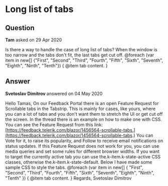 # Long list of tabs

## Question

**Tam** asked on 29 Apr 2020

Is there a way to handle the case of long list of tabs? When the window is too narrow and the tabs don't fit, the last tabs get cut off. <TelerikTabStrip> @foreach (var item in new[] {"First", "Second", "Third", "Fourth", "Fifth", "Sixth", "Seventh", "Eighth", "Ninth", "Tenth"}) { <TabStripTab Title="@item"> @item tab content. </TabStripTab> } </TelerikTabStrip>

## Answer

**Svetoslav Dimitrov** answered on 04 May 2020

Hello Tamas, On our Feedback Portal there is an open Feature Request for Scrollable tabs in the Tabstrip. This is mainly for cases, like yours, where you can a lot of tabs and you don't want them to stretch the UI or get cut off the screen. In the thread there is an example on how to make one with CSS. You can see the Feature Request from this link: [https://feedback.telerik.com/blazor/1456564-scrollable-tabs.](https://feedback.telerik.com/blazor/1456564-scrollable-tabs.) You can Vote for it, to raise its popularity, and Follow to receive email notifications on status updates. If this Feature Request does not work for you, you can use media queries and set some rules for different browser widths. If you want to target the currently active tab you can use the.k-item.k-state-active CSS classes, otherwise the.k-item.k-state-default. Below I have made some sample CSS to style the tabs. <style> @@media only screen and ( min-width: 992px ) {.k-item.k-state-default { width: 70px; font-size: 14px; color: #656565;
}.k-item.k-state-active { font-weight: bold; width: 90px; font-size: 16px;
}
}

@@media only screen and ( min-width: 576px ) and ( max-width: 992px ) {.k-item.k-state-default { width: 50px; font-size: 10px; color: #656565;
}.k-item.k-state-active { font-weight: bold; width: 70px; font-size: 12px;
}
}

@@media only screen and ( min-width: 300px ) and ( max-width: 576px ) {.k-item.k-state-default { width: 30px; font-size: 8px; color: #656565;
}.k-item.k-state-active { font-weight: bold; width: 40px; font-size: 10px;
}
} </style> <TelerikTabStrip> @foreach (var item in new[] { "First", "Second", "Third", "Fourth", "Fifth", "Sixth", "Seventh", "Eighth", "Ninth", "Tenth" })
{ <TabStripTab Title="@item"> @item tab content. </TabStripTab> } </TelerikTabStrip> Regards, Svetoslav Dimitrov
